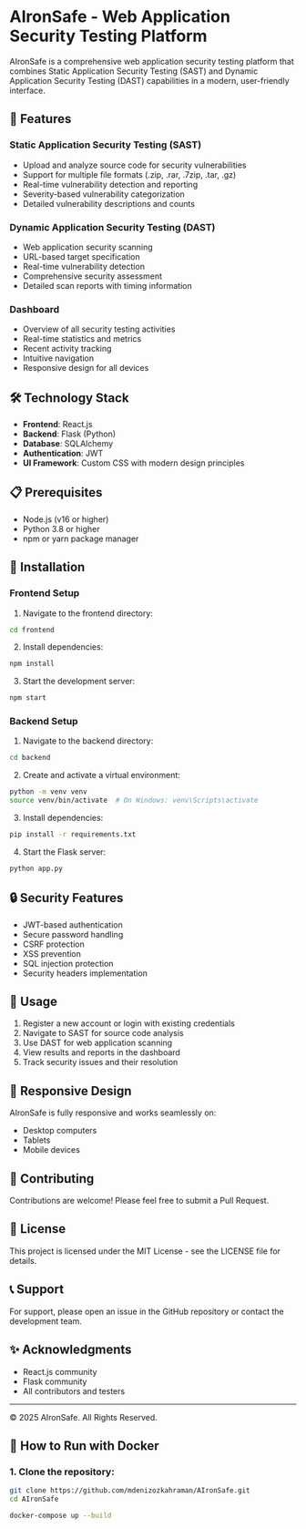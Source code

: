 # AIronSafe - Web Application Security Testing Platform

AIronSafe is a comprehensive web application security testing platform that combines Static Application Security Testing (SAST) and Dynamic Application Security Testing (DAST) capabilities in a modern, user-friendly interface.

## 🚀 Features

### Static Application Security Testing (SAST)
- Upload and analyze source code for security vulnerabilities
- Support for multiple file formats (.zip, .rar, .7zip, .tar, .gz)
- Real-time vulnerability detection and reporting
- Severity-based vulnerability categorization
- Detailed vulnerability descriptions and counts

### Dynamic Application Security Testing (DAST)
- Web application security scanning
- URL-based target specification
- Real-time vulnerability detection
- Comprehensive security assessment
- Detailed scan reports with timing information

### Dashboard
- Overview of all security testing activities
- Real-time statistics and metrics
- Recent activity tracking
- Intuitive navigation
- Responsive design for all devices

## 🛠️ Technology Stack

- **Frontend**: React.js
- **Backend**: Flask (Python)
- **Database**: SQLAlchemy
- **Authentication**: JWT
- **UI Framework**: Custom CSS with modern design principles

## 📋 Prerequisites

- Node.js (v16 or higher)
- Python 3.8 or higher
- npm or yarn package manager

## 🔧 Installation

### Frontend Setup

1. Navigate to the frontend directory:
```bash
cd frontend
```

2. Install dependencies:
```bash
npm install
```

3. Start the development server:
```bash
npm start
```

### Backend Setup

1. Navigate to the backend directory:
```bash
cd backend
```

2. Create and activate a virtual environment:
```bash
python -m venv venv
source venv/bin/activate  # On Windows: venv\Scripts\activate
```

3. Install dependencies:
```bash
pip install -r requirements.txt
```

4. Start the Flask server:
```bash
python app.py
```

## 🔒 Security Features

- JWT-based authentication
- Secure password handling
- CSRF protection
- XSS prevention
- SQL injection protection
- Security headers implementation

## 🎯 Usage

1. Register a new account or login with existing credentials
2. Navigate to SAST for source code analysis
3. Use DAST for web application scanning
4. View results and reports in the dashboard
5. Track security issues and their resolution

## 📱 Responsive Design

AIronSafe is fully responsive and works seamlessly on:
- Desktop computers
- Tablets
- Mobile devices

## 🤝 Contributing

Contributions are welcome! Please feel free to submit a Pull Request.

## 📄 License

This project is licensed under the MIT License - see the LICENSE file for details.

## 📞 Support

For support, please open an issue in the GitHub repository or contact the development team.

## ✨ Acknowledgments

- React.js community
- Flask community
- All contributors and testers

---
© 2025 AIronSafe. All Rights Reserved.

## 🚀 How to Run with Docker
### 1. Clone the repository:
```bash
git clone https://github.com/mdenizozkahraman/AIronSafe.git
cd AIronSafe

docker-compose up --build

